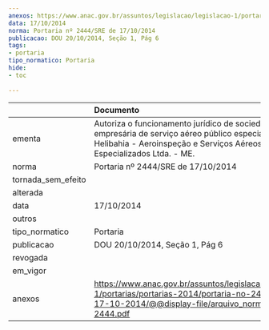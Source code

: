```yaml
---
anexos: https://www.anac.gov.br/assuntos/legislacao/legislacao-1/portarias/portarias-2014/portaria-no-2444-sre-de-17-10-2014/@@display-file/arquivo_norma/PA2014-2444.pdf
data: 17/10/2014
norma: Portaria nº 2444/SRE de 17/10/2014
publicacao: DOU 20/10/2014, Seção 1, Pág 6
tags:
- portaria
tipo_normatico: Portaria
hide: 
- toc 
 
---
```


|                    | Documento                                                                                                                                                                |
|:-------------------|:-------------------------------------------------------------------------------------------------------------------------------------------------------------------------|
| ementa             | Autoriza o funcionamento jurídico de sociedade empresária de serviço aéreo público especializado - Helibahia - Aeroinspeção e Serviços Aéreos Especializados Ltda. - ME. |
| norma              | Portaria nº 2444/SRE de 17/10/2014                                                                                                                                       |
| tornada_sem_efeito |                                                                                                                                                                          |
| alterada           |                                                                                                                                                                          |
| data               | 17/10/2014                                                                                                                                                               |
| outros             |                                                                                                                                                                          |
| tipo_normatico     | Portaria                                                                                                                                                                 |
| publicacao         | DOU 20/10/2014, Seção 1, Pág 6                                                                                                                                           |
| revogada           |                                                                                                                                                                          |
| em_vigor           |                                                                                                                                                                          |
| anexos             | https://www.anac.gov.br/assuntos/legislacao/legislacao-1/portarias/portarias-2014/portaria-no-2444-sre-de-17-10-2014/@@display-file/arquivo_norma/PA2014-2444.pdf        |